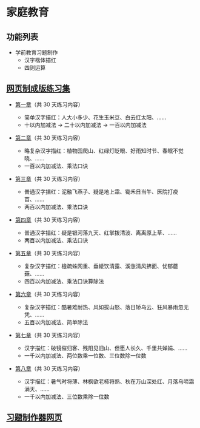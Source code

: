 # 家庭教育

## 功能列表
- 学前教育习题制作
    - 汉字楷体描红
    - 四则运算

## [网页制成版练习集](https://huangjian.github.io/FamilyEducation/)

- [第一章](https://huangjian.github.io/FamilyEducation/Exercise/chapter-1)（共 30 天练习内容）
    - 简单汉字描红：人大小多少、花生玉米豆、白云红太阳、……
    - 十以内加减法 → 二十以内加减法 → 一百以内加减法

- [第二章](https://huangjian.github.io/FamilyEducation/Exercise/chapter-2)（共 30 天练习内容）
    - 略复杂汉字描红：植物园爬山、红绿灯眨眼、好雨知时节、春眠不觉晓、……
    - 一百以内加减法、乘法口诀

- [第三章](https://huangjian.github.io/FamilyEducation/Exercise/chapter-3)（共 30 天练习内容）
    - 普通汉字描红：泥融飞燕子、疑是地上霜、锄禾日当午、医院打疫苗、……
    - 两百以内加减法、乘法口诀

- [第四章](https://huangjian.github.io/FamilyEducation/Exercise/chapter-4)（共 30 天练习内容）
    - 普通汉字描红：疑是银河落九天、红掌拨清波、离离原上草、……
    - 两百以内加减法、乘法口诀

- [第五章](https://huangjian.github.io/FamilyEducation/Exercise/chapter-5)（共 30 天练习内容）
    - 复杂汉字描红：檐疏蛛网重、垂緌饮清露、溪涨清风拂面、忧郁蘑菇、……
    - 四百以内加减法、乘法口诀算除法

- [第六章](https://huangjian.github.io/FamilyEducation/Exercise/chapter-6)（共 30 天练习内容）
    - 复杂汉字描红：酷暑难耐热、风如拔山怒、落日矫乌云、狂风暴雨忽无凭、……
    - 五百以内加减法、简单除法

- [第七章](https://huangjian.github.io/FamilyEducation/Exercise/chapter-7)（共 30 天练习内容）
    - 汉字描红：破镜催归客、残阳见旧山、但愿人长久、千里共婵娟、……
    - 一千以内加减法、两位数乘一位数、三位数除一位数

- [第八章](https://huangjian.github.io/FamilyEducation/Exercise/chapter-8)（共 30 天练习内容）
    - 汉字描红：暑气时将薄、林枫欲老柿将熟、秋在万山深处红、月落乌啼霜满天、……
    - 一千以内加减法、三位数乘除一位数

## [习题制作器网页](https://huangjian.github.io/FamilyEducation/Generator)
